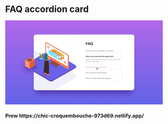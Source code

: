 #  FAQ accordion card
<img src="https://github.com/jeptun/faq-accordion-card-main/blob/master/design/active-states.jpg">
<h3>Prew https://chic-croquembouche-973d69.netlify.app/ </h3>

